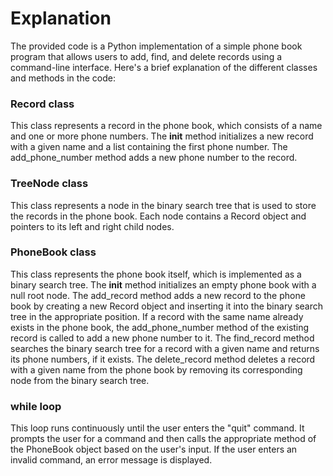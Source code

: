# Explanation 
The provided code is a Python implementation of a simple phone book program that allows users to add, find, and delete records using a command-line interface. Here's a brief explanation of the different classes and methods in the code:

### Record class

This class represents a record in the phone book, which consists of a name and one or more phone numbers. The __init__ method initializes a new record with a given name and a list containing the first phone number. The add_phone_number method adds a new phone number to the record.

### TreeNode class

This class represents a node in the binary search tree that is used to store the records in the phone book. Each node contains a Record object and pointers to its left and right child nodes.

### PhoneBook class

This class represents the phone book itself, which is implemented as a binary search tree. The __init__ method initializes an empty phone book with a null root node. The add_record method adds a new record to the phone book by creating a new Record object and inserting it into the binary search tree in the appropriate position. If a record with the same name already exists in the phone book, the add_phone_number method of the existing record is called to add a new phone number to it. The find_record method searches the binary search tree for a record with a given name and returns its phone numbers, if it exists. The delete_record method deletes a record with a given name from the phone book by removing its corresponding node from the binary search tree.

### while loop

This loop runs continuously until the user enters the "quit" command. It prompts the user for a command and then calls the appropriate method of the PhoneBook object based on the user's input. If the user enters an invalid command, an error message is displayed.